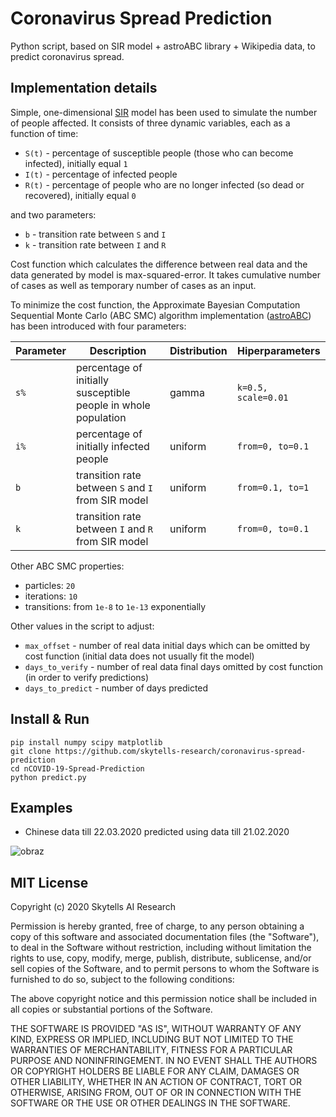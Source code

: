 # Coronavirus Spread Prediction

Python script, based on SIR model + astroABC library + Wikipedia data, to predict coronavirus spread.

## Implementation details

Simple, one-dimensional [SIR](https://www.maa.org/press/periodicals/loci/joma/the-sir-model-for-spread-of-disease-the-differential-equation-model) model has been used to simulate the number of people affected. It consists of three dynamic variables, each as a function of time:
 * `S(t)` - percentage of susceptible people (those who can become infected), initially equal `1`
 * `I(t)` - percentage of infected people
 * `R(t)` - percentage of people who are no longer infected (so dead or recovered), initially equal `0`

and two parameters:
 * `b` - transition rate between `S` and `I`
 * `k` - transition rate between `I` and `R`

Cost function which calculates the difference between real data and the data generated by model is max-squared-error. It takes cumulative number of cases as well as temporary number of cases as an input.

To minimize the cost function, the Approximate Bayesian Computation Sequential Monte Carlo (ABC SMC) algorithm implementation ([astroABC](https://github.com/pedrycz/astroABC)) has been introduced with four parameters:

| Parameter | Description | Distribution | Hiperparameters |
| --- | --- | --- | --- |
| `s%` | percentage of initially susceptible people in whole population | gamma | `k=0.5, scale=0.01` |
| `i%` | percentage of initially infected people | uniform | `from=0, to=0.1` |
| `b` | transition rate between `S` and `I` from SIR model | uniform | `from=0.1, to=1` |
| `k` | transition rate between `I` and `R` from SIR model | uniform | `from=0, to=0.1` |

Other ABC SMC properties:
 * particles: `20`
 * iterations: `10`
 * transitions: from `1e-8` to `1e-13` exponentially

Other values in the script to adjust:
 * `max_offset` - number of real data initial days which can be omitted by cost function (initial data does not usually fit the model)
 * `days_to_verify` - number of real data final days omitted by cost function (in order to verify predictions)
 * `days_to_predict` - number of days predicted

## Install & Run
```
pip install numpy scipy matplotlib
git clone https://github.com/skytells-research/coronavirus-spread-prediction
cd nCOVID-19-Spread-Prediction
python predict.py
```
## Examples

 * Chinese data till 22.03.2020 predicted using data till 21.02.2020

![obraz](https://user-images.githubusercontent.com/17498216/77261631-24fef300-6c90-11ea-8197-6a70f0de7ff8.png)


## MIT License

Copyright (c) 2020 Skytells AI Research

Permission is hereby granted, free of charge, to any person obtaining a copy
of this software and associated documentation files (the "Software"), to deal
in the Software without restriction, including without limitation the rights
to use, copy, modify, merge, publish, distribute, sublicense, and/or sell
copies of the Software, and to permit persons to whom the Software is
furnished to do so, subject to the following conditions:

The above copyright notice and this permission notice shall be included in all
copies or substantial portions of the Software.

THE SOFTWARE IS PROVIDED "AS IS", WITHOUT WARRANTY OF ANY KIND, EXPRESS OR
IMPLIED, INCLUDING BUT NOT LIMITED TO THE WARRANTIES OF MERCHANTABILITY,
FITNESS FOR A PARTICULAR PURPOSE AND NONINFRINGEMENT. IN NO EVENT SHALL THE
AUTHORS OR COPYRIGHT HOLDERS BE LIABLE FOR ANY CLAIM, DAMAGES OR OTHER
LIABILITY, WHETHER IN AN ACTION OF CONTRACT, TORT OR OTHERWISE, ARISING FROM,
OUT OF OR IN CONNECTION WITH THE SOFTWARE OR THE USE OR OTHER DEALINGS IN THE
SOFTWARE.
